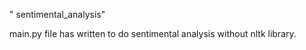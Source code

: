 " sentimental_analysis" 

main.py file has written to do sentimental analysis without nltk library.

